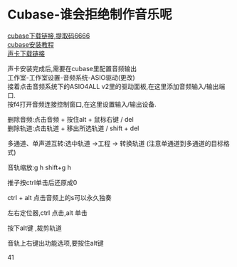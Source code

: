 # Cubase-谁会拒绝制作音乐呢

[cubase下载链接,提取码6666](https://pan.baidu.com/s/13cRmyHvda-9XAVv7AHIqRA 
)    
[cubase安装教程](https://www.bilibili.com/video/BV1T3411p7R1/?spm_id_from=333.999.0.0&vd_source=5a8651962259df7b14781b1d0370c6a0)  
[声卡下载链接](https://asio4all.cn/zh/downloads/)    


声卡安装完成后,需要在cubase里配置音频输出  
工作室-工作室设置-音频系统-ASIO驱动(更改)  
接着点击音频系统下的ASIO4ALL v2里的驱动面板,在这里添加音频输入/输出端口.  
按f4打开音频连接控制窗口,在这里设置输入/输出设备.  

删除音频:点击音频 + 按住alt + 鼠标右键 / del  
删除轨道:点击轨道 + 移出所选轨道 / shift + del  

多通道、单声道互转:选中轨道 ->工程 -> 转换轨道 (注意单通道到多通道的目标格式)

音轨缩放:g h shift+g h  

推子按ctrl单击后还原成0  

ctrl + alt 点击音频上的s可以永久独奏  

左右定位器,ctrl 点击,alt 单击   

按下alt键 ,裁剪轨道  

音轨上右键出功能选项,要按住alt键  

41